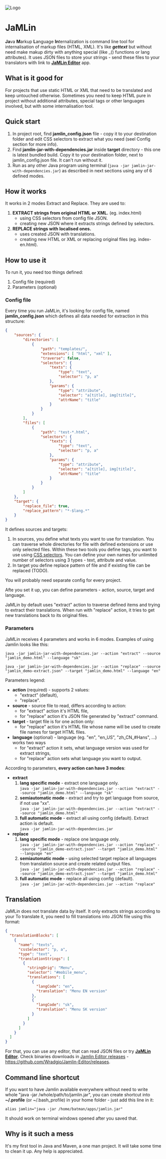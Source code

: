 ![Logo](./jamlin_logo.svg)

# JaMLin
**Ja**va **M**arkup **L**anguage **In**ternalization is command line tool for internalisation of markup files (HTML, XML). It's like **_gettext_** but without need make makup dirty with anything special (like _() functions or lang attributes). It uses JSON files to store your strings - send these files to your translators with link to [**JaMLin Editor**](https://github.com/Wradgio/Jamlin-Editor/) app.


## What is it good for
For projects that use static HTML or XML that need to be translated and keep untouched otherwise. Sometimes you need to keep HTML pure in project without additional attributes, special tags or other languages involved, but with some internalisation tool.


## Quick start
1. In project root, find **jamlin_config.json** file - copy it to your destination folder and edit CSS selectors to extract what you need (seel Config section for more info).
2. Find **jamlin-jar-with-dependencies.jar** inside **target** directory - this one is latest bundled build. Copy it to your destination folder, next to jamlin_config.json file. It can't run without it.
3. Run as any other Java program using terminal (`java -jar jamlin-jar-with-dependencies.jar`) as described in next sections using any of 6 defined modes.


## How it works
It works in 2 modes Extract and Replace. They are used to:

1. **EXTRACT strings from original HTML or XML.** (eg. index.html)
	* using CSS selectors from config file JSON.
	* creating new JSON where it extracts strings defined by selectors.
2. **REPLACE strings with localised ones.**
	* uses created JSON with translations.
	* creating new HTML or XML or replacing original files (eg. index-en.html).


## How to use it
To run it, you need too things defined:
1. Config file (required)
2. Parameters (optional)


### Config file
Every time you run JaMLin, it's looking for config file, named **jamlin_config.json** which defines all data needed for extraction in this structure:
```json
{
	"sources": {
		"directories": [
			{
				"path": "templates/",
				"extensions": [ "html", "xml" ],
				"traverse": false,
				"selectors": {
					"texts": {
						"type": "text",
						"selector": "p, a"
					},
					"params": {
						"type": "attribute",
						"selector": "a[title], img[title]",
						"attrName": "title"
					}
				}
			}
		],
		"files": [
			{
				"path": "test-*.html",
				"selectors": {
					"texts": {
						"type": "text",
						"selector": "p, a"
					},
					"params": {
						"type": "attribute",
						"selector": "a[title], img[title]",
						"attrName": "title"
					}
				}
			}
		]
	},
	"target": {
		"replace_file": true,
		"replace_pattern": "*-$lang.*"
	}
}
```
It defines sources and targets:
1. In sources, you define what texts you want to use for translation. You can traverse whole directories for file with defined extensions or use only selected files. Within these two tools you define tags, you want to use using [CSS selectors](https://developer.mozilla.org/en-US/docs/Learn/CSS/Introduction_to_CSS/Selectors). You can define your own names for unlimited number of selectors using 3 types - text, attribute and value.
2. In target you define replace pattern of file and if existing file can be replaced (TODO).

You will probably need separate config for every project.

Afte you set it up, you can define parameters - action, source, target and language.

JaMLin by default uses "extract" action to traverse defined items and trying to extract their translations. When run with "replace" action, it tries to get new translations back to its original files.

### Parameters
JaMLin receives 4 parameters and works in 6 modes. Examples of using Jamlin looks like this:

`java -jar jamlin-jar-with-dependencies.jar
	--action "extract"
	--source "jamlin_demo.html"
	--language "sk"`

`java -jar jamlin-jar-with-dependencies.jar
	--action "replace"
	--source "jamlin_demo-extract.json"
	--target "jamlin_demo.html"
	--language "en"`

Parameters legend:

* **action** (required) - supports 2 values:
	* "extract" (default),
	* "replace".
* **source** - source file to read, differs according to action:
	* for "extract" action it's HTML file,
	* for "replace" action it's JSON file generated by "extract" command.
* **target** - target file is for one action only:
	* for "replace" action it's HTML file whose name will be used to create file names for target HTML files.
* **language** (optional) - language (eg. "en", "en\_US", "zh\_CN_#Hans", ...) works two ways
	* for "extract" action it sets, what language version was used for extract strings,
	* for "replace" action sets what language you want to output.

According to parameters, **every action can have 3 modes**:

* **extract**
	1. **lang specific mode** - extract one language only. <br/>
	`java -jar jamlin-jar-with-dependencies.jar --action "extract" --source "jamlin_demo.html" --language "sk"`
	2. **semiautomatic mode** - extract and try to get language from source, if not use "xx". <br/>
	`java -jar jamlin-jar-with-dependencies.jar --action "extract" --source "jamlin_demo.html"`
	3. **full automatic mode** - extract all using config (default). Extract action is default. <br/>
	`java -jar jamlin-jar-with-dependencies.jar`
* **replace**
	1. **lang specific mode** - replace one language only. <br/>
	`java -jar jamlin-jar-with-dependencies.jar --action "replace" --source "jamlin_demo-extract.json" --target "jamlin_demo.html" --language "en"`
	2. **semiautomatic mode** - using selected target replace all languages from translation source and create related output files. <br/>
	`java -jar jamlin-jar-with-dependencies.jar --action "replace" --source "jamlin_demo-extract.json" --target "jamlin_demo.html"`
	3. **full automatic mode** - replace all using config (default). <br/>
	`java -jar jamlin-jar-with-dependencies.jar --action "replace"`


## Translation
JaMLin does not translate data by itself. It only extracts strings according to your  To translate it, you need to fill translations into JSON file using this format:
```json
{
  "translationBlocks": [
    {
      "name": "texts",
      "cssSelector": "p, a",
      "type": "text",
      "translationStrings": [
        {
          "stringOrig": "Menu",
          "selector": "#mobile_menu",
          "translations": [
            {
              "langCode": "en",
              "translation": "Menu EN version"
            },
            {
              "langCode": "sk",
              "translation": "Menu SK version"
            }
          ]
        }
      ]
    }
  ]
}
```
For that, you can use any editor, that can read JSON files or try [**JaMLin Editor**](https://github.com/Wradgio/Jamlin-Editor/). Check binaries downloads in [Jamlin Editor releases](https://github.com/Wradgio/Jamlin-Editor/releases) - https://github.com/Wradgio/Jamlin-Editor/releases.

## Command line shortcut
If you want to have Jamlin available everywhere without need to write whole "java -jar /whole/path/to/jamlin.jar", you can create shortcut into **~/.profile** (or ~/.bash_profile) in your home folder - just add this line in it:

`alias jamlin="java -jar /home/batman/apps/jamlin.jar"`

It should work on terminal windows opened after you saved that.

## Why is it such a mess
It's my first tool in Java and Maven, a one man project. It will take some time to clean it up. Any help is appreciated.
